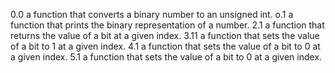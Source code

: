 0.0 a function that converts a binary number to an unsigned int.
o.1 a function that prints the binary representation of a number.
2.1 a function that returns the value of a bit at a given index.
3.11 a function that sets the value of a bit to 1 at a given index.
4.1 a function that sets the value of a bit to 0 at a given index.
5.1 a function that sets the value of a bit to 0 at a given index.

